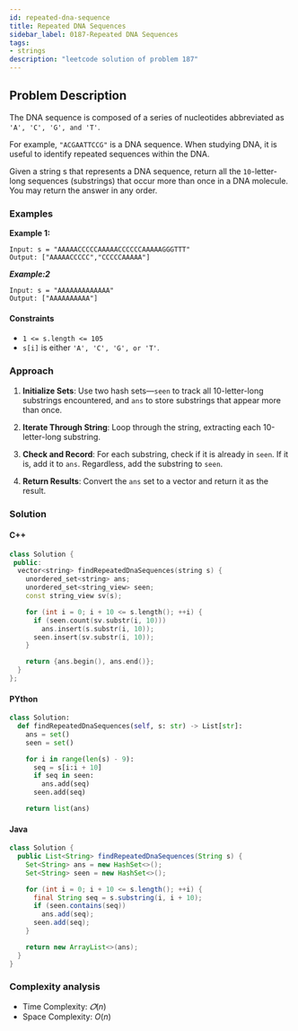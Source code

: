 ```yaml
---
id: repeated-dna-sequence
title: Repeated DNA Sequences
sidebar_label: 0187-Repeated DNA Sequences
tags:
- strings
description: "leetcode solution of problem 187"
---
```


## Problem Description
The DNA sequence is composed of a series of nucleotides abbreviated as `'A', 'C', 'G', and 'T'`.

For example, `"ACGAATTCCG"` is a DNA sequence.
When studying DNA, it is useful to identify repeated sequences within the DNA.

Given a string s that represents a DNA sequence, return all the `10`-letter-long sequences (substrings) that occur more than once in a DNA molecule. You may return the answer in any order.



### Examples

**Example 1:**
```
Input: s = "AAAAACCCCCAAAAACCCCCCAAAAAGGGTTT"
Output: ["AAAAACCCCC","CCCCCAAAAA"]

```

***Example:2***
```
Input: s = "AAAAAAAAAAAAA"
Output: ["AAAAAAAAAA"]
```


#### Constraints
- `1 <= s.length <= 105`
- `s[i]` is either `'A', 'C', 'G', or 'T'`.


### Approach 

1. **Initialize Sets**: Use two hash sets—`seen` to track all 10-letter-long substrings encountered, and `ans` to store substrings that appear more than once.

2. **Iterate Through String**: Loop through the string, extracting each 10-letter-long substring.

3. **Check and Record**: For each substring, check if it is already in `seen`. If it is, add it to `ans`. Regardless, add the substring to `seen`.

4. **Return Results**: Convert the `ans` set to a vector and return it as the result.

### Solution

#### C++

```cpp
class Solution {
 public:
  vector<string> findRepeatedDnaSequences(string s) {
    unordered_set<string> ans;
    unordered_set<string_view> seen;
    const string_view sv(s);

    for (int i = 0; i + 10 <= s.length(); ++i) {
      if (seen.count(sv.substr(i, 10)))
        ans.insert(s.substr(i, 10));
      seen.insert(sv.substr(i, 10));
    }

    return {ans.begin(), ans.end()};
  }
};
```

#### PYthon
```python
class Solution:
  def findRepeatedDnaSequences(self, s: str) -> List[str]:
    ans = set()
    seen = set()

    for i in range(len(s) - 9):
      seq = s[i:i + 10]
      if seq in seen:
        ans.add(seq)
      seen.add(seq)

    return list(ans)
```

#### Java
```Java
class Solution {
  public List<String> findRepeatedDnaSequences(String s) {
    Set<String> ans = new HashSet<>();
    Set<String> seen = new HashSet<>();

    for (int i = 0; i + 10 <= s.length(); ++i) {
      final String seq = s.substring(i, i + 10);
      if (seen.contains(seq))
        ans.add(seq);
      seen.add(seq);
    }

    return new ArrayList<>(ans);
  }
}
```


### Complexity analysis
- Time Complexity: $𝑂(n)$
- Space Complexity: $O(n)$
